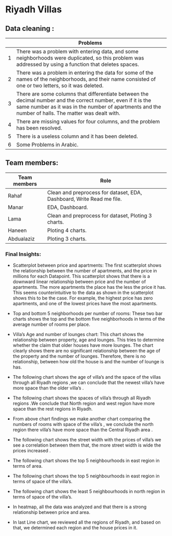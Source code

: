 
#   Riyadh Villas 

## Data cleaning :





|    |  Problems |
| ----------- | ----------- |
| 1|  There was a problem with entering data, and some neighborhoods were duplicated, so this problem was addressed by using a function that deletes spaces.|
| 2|  There was a problem in entering the data for some of the names of the neighborhoods, and their name consisted of one or two letters, so it was deleted.|
| 3|  There are some columns that differentiate between the decimal number and the correct number, even if it is the same number as it was in the number of     apartments and the number of halls. The matter was dealt with.|
| 4|  There are missing values ​​for four columns, and the problem has been resolved. |
| 5|  There is a useless column and it has been deleted.|
| 6|  Some Problems in Arabic.


## Team members:
| Team members   | Role |
| ----------- | ----------- |
| Rahaf | Clean and preprocess for dataset, EDA, Dashboard, Write Read me file. |
| Manar | EDA, Dashboard.|
| Lama | Clean and preprocess for dataset, Ploting 3 charts.|
| Haneen | Ploting 4 charts. |
| Abdualaziz |  Ploting 3 charts. |


### Final Insights:
- Scatterplot between price and apartments: The first scatterplot shows the relationship between the number of apartments, and the price in millions for each Datapoint. This scatterplot shows that there is a downward linear relationship between price and the number of apartments. The more apartments the place has the less the price it has. This seems counterintuitive to the data as shown in the scatterplot shows this to be the case. For example, the highest price has zero apartments, and one of the lowest prices have the most apartments.

- Top and bottom 5 neighborhoods per number of rooms: These two bar charts shows the top and the bottom five neighborhoods in terms of the average number of rooms per place.

- Villa’s Age and number of lounges chart: This chart shows the relationship between property, age and lounges. This tries to determine whether the claim that older houses have more lounges. The chart clearly shows there are no significant relationship between the age of the property and the number of lounges. Therefore, there is no relationship, between how old the house is and the number of lounge is has.

- The following chart shows the age of villa’s and the space of the villas through all Riyadh regions ,we can conclude that the newest villa’s have more space than the older villa’s .
- The following chart shows the spaces of villa’s through all Riyadh regions .We conclude that North region and west region have more space than the rest regions in Riyadh.
- From above chart findings  we make another chart comparing the numbers of rooms with space of the villa’s , we conclude the north region there villa’s have more space than the Central Riyadh area .
- The following chart shows the street width with the prices of villa’s we see a correlation between them that, the more street width is wide the prices increased .
- The following chart shows the top 5 neighbourhoods in east region in terms of area.
- The following chart shows the top 5 neighbourhoods in east region in terms of space of the villa’s.
- The following chart shows the least 5 neighbourhoods in north region in terms of space of the villa’s.
- In heatmap, all the data was analyzed and that there is a strong relationship between price and area.
- In last Line chart, we reviewed all the regions of Riyadh, and based on that, we determined each region and the house prices in it.

